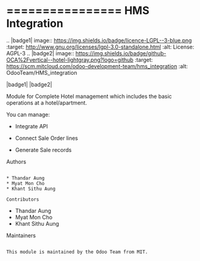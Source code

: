 ================
HMS Integration
================

.. |badge1| image:: https://img.shields.io/badge/licence-LGPL--3-blue.png
    :target: http://www.gnu.org/licenses/lgpl-3.0-standalone.html
    :alt: License: AGPL-3
.. |badge2| image:: https://img.shields.io/badge/github-OCA%2Fvertical--hotel-lightgray.png?logo=github
    :target:  https://scm.mitcloud.com/odoo-development-team/hms_integration
    :alt: OdooTeam/HMS_integration

|badge1| |badge2|


Module for Complete Hotel management which includes the basic operations at a hotel/apartment.

You can manage:

* Integrate API

* Connect Sale Order lines

* Generate Sale records


Authors
~~~~~~~

* Thandar Aung
* Myat Mon Cho
* Khant Sithu Aung

Contributors
~~~~~~~~~~~~

* Thandar Aung
* Myat Mon Cho
* Khant Sithu Aung

Maintainers
~~~~~~~~~~~

This module is maintained by the Odoo Team from MIT.